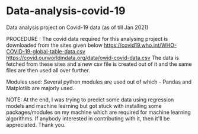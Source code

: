 # Data-analysis-covid-19
Data analysis project on Covid-19 data (as of till Jan 2021)

PROCEDURE :
The covid data required for this analysing  project is downloaded from the sites given below
  https://covid19.who.int/WHO-COVID-19-global-table-data.csv 
  https://covid.ourworldindata.org/data/owid-covid-data.csv
The data is fetched from these sites and a new csv file is created out of it and the same files are then used all over further.

Modules used:
Several python modules are used out of which - Pandas and Matplotlib are majorly used.

NOTE:
  At the end, I was trying to predict some data using regression models and machine learning but got stuck with installing some packages/modules on my machine which are required for machine learning algorithms. 
  If anybody interested in contributing with it, then it'll be appreciated.
  Thank you.
